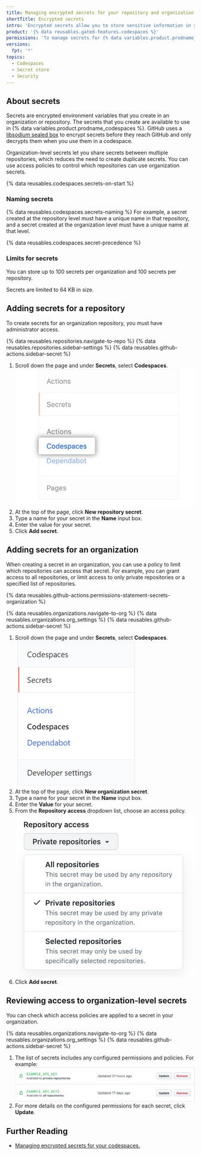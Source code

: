 ```yaml
---
title: Managing encrypted secrets for your repository and organization for Codespaces
shortTitle: Encrypted secrets
intro: 'Encrypted secrets allow you to store sensitive information in your organization, repository, or {% data variables.product.prodname_codespaces %}.'
product: '{% data reusables.gated-features.codespaces %}'
permissions: 'To manage secrets for {% data variables.product.prodname_codespaces %} for an organization, you must be an organization owner.'
versions:
  fpt: '*'
topics:
  - Codespaces
  - Secret store
  - Security
---
```


 

## About secrets

Secrets are encrypted environment variables that you create in an organization or  repository. The secrets that you create are available to use in {% data variables.product.prodname_codespaces %}. GitHub uses a [libsodium sealed box](https://libsodium.gitbook.io/doc/public-key_cryptography/sealed_boxes) to encrypt secrets before they reach GitHub and only decrypts them when you use them in a codespace.

Organization-level secrets let you share secrets between multiple repositories, which reduces the need to create duplicate secrets. You can use access policies to control which repositories can use organization secrets. 

{% data reusables.codespaces.secrets-on-start %}

### Naming secrets

{% data reusables.codespaces.secrets-naming %} For example, a secret created at the repository level must have a unique name in that repository, and a secret created at the organization level must have a unique name at that level.

  {% data reusables.codespaces.secret-precedence %}

### Limits for secrets

You can store up to 100 secrets per organization and 100 secrets per repository.

Secrets are limited to 64 KB in size.

## Adding secrets for a repository

To create secrets for an organization repository, you must have administrator access.

{% data reusables.repositories.navigate-to-repo %}
{% data reusables.repositories.sidebar-settings %}
{% data reusables.github-actions.sidebar-secret %}
1. Scroll down the page and under **Secrets**, select **Codespaces**.
    ![Codespaces option in side bar](/assets/images/help/codespaces/codespaces-option-secrets.png)
1. At the top of the page, click **New repository secret**.
1. Type a name for your secret in the **Name** input box.
1. Enter the value for your secret.
1. Click **Add secret**.

## Adding secrets for an organization

When creating a secret in an organization, you can use a policy to limit which repositories can access that secret. For example, you can grant access to all repositories, or limit access to only private repositories or a specified list of repositories.

{% data reusables.github-actions.permissions-statement-secrets-organization %}

{% data reusables.organizations.navigate-to-org %}
{% data reusables.organizations.org_settings %}
{% data reusables.github-actions.sidebar-secret %}
1. Scroll down the page and under **Secrets**, select **Codespaces**.
    ![Codespaces option in side bar](/assets/images/help/codespaces/codespaces-option-secrets-org.png)
1. At the top of the page, click **New organization secret**.
1. Type a name for your secret in the **Name** input box.
1. Enter the **Value** for your secret.
1. From the **Repository access** dropdown list, choose an access policy.
    ![Repository Access list with private repositories selected](/assets/images/help/codespaces/secret-repository-access.png)
1. Click **Add secret**.

## Reviewing access to organization-level secrets

You can check which access policies are applied to a secret in your organization.

{% data reusables.organizations.navigate-to-org %}
{% data reusables.organizations.org_settings %}
{% data reusables.github-actions.sidebar-secret %}
1. The list of secrets includes any configured permissions and policies. For example:
![Secrets list](/assets/images/help/settings/actions-org-secrets-list.png)
1. For more details on the configured permissions for each secret, click **Update**.

## Further Reading

  * [Managing encrypted secrets for your codespaces.](/codespaces/managing-your-codespaces/managing-encrypted-secrets-for-your-codespaces)
